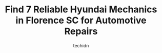 ---
layout: ampstory
image: https://images.unsplash.com/photo-1575496917055-f23c822796eb?ixlib=rb-4.0.3&ixid=MnwxMjA3fDB8MHxwaG90by1wYWdlfHx8fGVufDB8fHx8&auto=format&fit=crop&w=640&h=853&q=80
author: techidn
featured: false
description: If youre in need of trustworthy and skilled Hyundai Mechanic in Florence SC, USA, youll be pleased to discover the 7 best Hyundai Mechanic in town. Their expertise and commitment to custom
title: Find 7 Reliable Hyundai Mechanics in Florence SC for Automotive Repairs
cover:
   title: Find 7 Reliable Hyundai Mechanics in Florence SC for Automotive Repairs
   subtitle: Rickpate
   background: https://images.unsplash.com/photo-1575496917055-f23c822796eb?ixlib=rb-4.0.3&ixid=MnwxMjA3fDB8MHxwaG90by1wYWdlfHx8fGVufDB8fHx8&auto=format&fit=crop&w=640&h=853&q=80

pages: 
 - layout: thirds
   top: <h1>#1 ALM Hyundai Florence</h1>
   bottom: "<p>The best experience! Josh (my sales person) was very personable and enlightening. Super cool and fun to work with. The rest of the team was amazing as well. Couldnt ask </p>"
   background: https://www.knot35.com/toplist/wp-content/uploads/2023/06/best-hyundai-mechanic-1-in-florence-sc-1685836259.jpeg
   backgroundblur: true
 - layout: thirds
   top: <h1>#2 Blacks Tire & Auto Service</h1>
   bottom: "<p>2299 S Irby St, Florence, SC 29501, United States</p>"
   background: https://www.knot35.com/toplist/wp-content/uploads/2023/06/best-hyundai-mechanic-2-in-florence-sc-1685836259.jpeg
   cta:
      link: https://www.knot35.com/toplist/find-7-reliable-hyundai-mechanics-in-florence-sc-for-automotive-repairs/
      text: Find 7 Reliable Hyundai Mechanics in Florence SC for Automotive Repairs
 - layout: thirds
   top: <h1>#3 Woodards Automotive Maintenance & Repair Center</h1>
   bottom: "<p>1555 W Evans St, Florence, SC 29501, United States</p>"
   background: https://www.knot35.com/toplist/wp-content/uploads/2023/06/best-hyundai-mechanic-3-in-florence-sc-1685836260.jpeg
   cta:
      link: https://www.knot35.com/toplist/find-7-reliable-hyundai-mechanics-in-florence-sc-for-automotive-repairs/
      text: Find 7 Reliable Hyundai Mechanics in Florence SC for Automotive Repairs
 - layout: thirds
   top: <h1>#4 Car Town Kia USA Florence SC</h1>
   bottom: "<p>2185 W Evans St, Florence, SC 29501, United States</p>"
   background: https://images.unsplash.com/photo-1518640467707-6811f4a6ab73?ixlib=rb-4.0.3&ixid=MnwxMjA3fDB8MHxwaG90by1wYWdlfHx8fGVufDB8fHx8&auto=format&fit=crop&w=640&h=853&q=80
   cta:
      link: https://www.knot35.com/toplist/find-7-reliable-hyundai-mechanics-in-florence-sc-for-automotive-repairs/
      text: Find 7 Reliable Hyundai Mechanics in Florence SC for Automotive Repairs
 - layout: thirds
   top: <h1>#5 Creel Tire & Auto Care</h1>
   bottom: "<p>725 S Irby St, Florence, SC 29501, United States</p>"
   background: https://images.unsplash.com/photo-1620421680010-0766ff230392?ixlib=rb-4.0.3&ixid=MnwxMjA3fDB8MHxwaG90by1wYWdlfHx8fGVufDB8fHx8&auto=format&fit=crop&w=640&h=853&q=80
   cta:
      link: https://www.knot35.com/toplist/find-7-reliable-hyundai-mechanics-in-florence-sc-for-automotive-repairs/
      text: Find 7 Reliable Hyundai Mechanics in Florence SC for Automotive Repairs
 - layout: thirds
   top: <h1>#6 Birds Automotive Repair Llc</h1>
   bottom: "<p>1431 S Church St, Florence, SC 29505, United States</p>"
   background: https://images.unsplash.com/photo-1608411404720-c8f0417bcdba?ixlib=rb-4.0.3&ixid=MnwxMjA3fDB8MHxwaG90by1wYWdlfHx8fGVufDB8fHx8&auto=format&fit=crop&w=640&h=853&q=80
   cta:
      link: https://www.knot35.com/toplist/find-7-reliable-hyundai-mechanics-in-florence-sc-for-automotive-repairs/
      text: Find 7 Reliable Hyundai Mechanics in Florence SC for Automotive Repairs
 - layout: thirds
   top: <h1>#7 Matthews Auto Services</h1>
   bottom: "<p>2159 Hoffmeyer Rd, Florence, SC 29501, United States</p>"
   background: https://images.unsplash.com/photo-1602536052359-ef94c21c5948?ixlib=rb-4.0.3&ixid=MnwxMjA3fDB8MHxwaG90by1wYWdlfHx8fGVufDB8fHx8&auto=format&fit=crop&w=640&h=853&q=80
   cta:
      link: https://www.knot35.com/toplist/find-7-reliable-hyundai-mechanics-in-florence-sc-for-automotive-repairs/
      text: Find 7 Reliable Hyundai Mechanics in Florence SC for Automotive Repairs
 - layout: thirds
   middle: Continue reading...
   background: https://images.unsplash.com/photo-1564951434112-64d74cc2a2d7?ixlib=rb-4.0.3&ixid=MnwxMjA3fDB8MHxwaG90by1wYWdlfHx8fGVufDB8fHx8&auto=format&fit=crop&w=640&h=853&q=80
   cta:
      link: https://www.knot35.com/toplist/find-7-reliable-hyundai-mechanics-in-florence-sc-for-automotive-repairs/
      text: Find 7 Reliable Hyundai Mechanics in Florence SC for Automotive Repairs
      
---